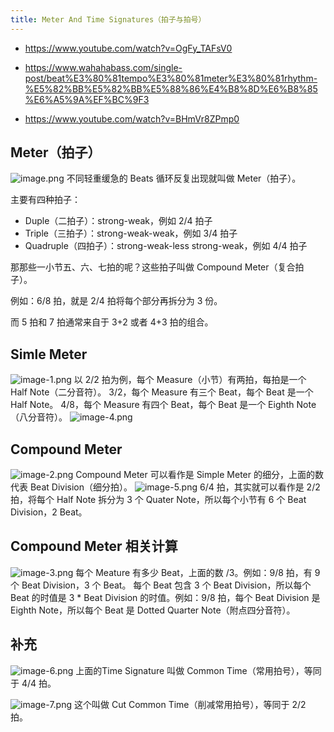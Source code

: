 ```yaml
---
title: Meter And Time Signatures（拍子与拍号）
---
```


- https://www.youtube.com/watch?v=OgFy_TAFsV0

- https://www.wahahabass.com/single-post/beat%E3%80%81tempo%E3%80%81meter%E3%80%81rhythm-%E5%82%BB%E5%82%BB%E5%88%86%E4%B8%8D%E6%B8%85%E6%A5%9A%EF%BC%9F3

- https://www.youtube.com/watch?v=BHmVr8ZPmp0

## Meter（拍子）

![image.png](/images/Pub_Note_MeterAndTimeSignatures/image.png)
不同轻重缓急的 Beats 循环反复出现就叫做 Meter（拍子）。

主要有四种拍子：

- Duple（二拍子）：strong-weak，例如 2/4 拍子
- Triple（三拍子）：strong-weak-weak，例如 3/4 拍子
- Quadruple（四拍子）：strong-weak-less strong-weak，例如 4/4 拍子

那那些一小节五、六、七拍的呢？这些拍子叫做 Compound Meter（复合拍子）。

例如：6/8 拍，就是 2/4 拍将每个部分再拆分为 3 份。

而 5 拍和 7 拍通常来自于 3+2 或者 4+3 拍的组合。

## Simle Meter

![image-1.png](/images/Pub_Note_MeterAndTimeSignatures/image-1.png)
以 2/2 拍为例，每个 Measure（小节）有两拍，每拍是一个 Half Note（二分音符）。
3/2，每个 Measure 有三个 Beat，每个 Beat 是一个 Half Note。
4/8，每个 Measure 有四个 Beat，每个 Beat 是一个 Eighth Note（八分音符）。
![image-4.png](/images/Pub_Note_MeterAndTimeSignatures/image-4.png)

## Compound Meter

![image-2.png](/images/Pub_Note_MeterAndTimeSignatures/image-2.png)
Compound Meter 可以看作是 Simple Meter 的细分，上面的数代表 Beat Division（细分拍）。
![image-5.png](/images/Pub_Note_MeterAndTimeSignatures/image-5.png)
6/4 拍，其实就可以看作是 2/2 拍，将每个 Half Note 拆分为 3 个 Quater Note，所以每个小节有 6 个 Beat Division，2 Beat。

## Compound Meter 相关计算

![image-3.png](/images/Pub_Note_MeterAndTimeSignatures/image-3.png)
每个 Meature 有多少 Beat，上面的数 /3。例如：9/8 拍，有 9 个 Beat Division，3 个 Beat。
每个 Beat 包含 3 个 Beat Division，所以每个 Beat 的时值是 3 \* Beat Division 的时值。例如：9/8 拍，每个 Beat Division 是 Eighth Note，所以每个 Beat 是 Dotted Quarter Note（附点四分音符）。

## 补充
![image-6.png](/images/Pub_Note_MeterAndTimeSignatures/image-6.png)
上面的Time Signature 叫做 Common Time（常用拍号），等同于 4/4 拍。

![image-7.png](/images/Pub_Note_MeterAndTimeSignatures/image-7.png)
这个叫做 Cut Common Time（削减常用拍号），等同于 2/2 拍。